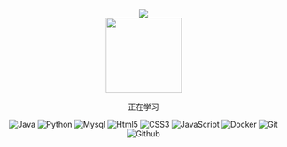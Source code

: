 
<div align="center">
  <img src='https://readme-typing-svg.herokuapp.com/?lines=System.out.println("Hello+World!");欢迎你的到来!&center=true'
</div>
<div align="center">
  <img height="137px" src="https://github-readme-stats.vercel.app/api?username=Shine-Light&hide_title=true&hide_border=true&show_icons=trueline_height=21&text_color=000&icon_color=000&bg_color=0,ea6161,ffc64d,fffc4d,52fa5a&theme=graywhite" />
<!--   <img height="137px" src="https://github-readme-stats.vercel.app/api/top-langs/?username=Shine-Light&hide_title=true&hide_border=true&layout=compact&langs_count=6&text_color=000&icon_color=fff&bg_color=0,52fa5a,4dfcff,c64dff&theme=graywhite" /> -->
</div>

正在学习
  
![Java](https://img.shields.io/badge/Java-yellow.svg?logo=Java&logoColor=white)
![Python](https://img.shields.io/badge/Python-3776AB.svg?logo=Python&logoColor=white)
![Mysql](https://img.shields.io/badge/Mysql-4479A1.svg?logo=MySQL&logoColor=white)
![Html5](https://img.shields.io/badge/Html5-E34F26.svg?logo=HTML5&logoColor=white)
![CSS3](https://img.shields.io/badge/CSS3-1572B6.svg?logo=CSS3&logoColor=white)
![JavaScript](https://img.shields.io/badge/JavaScript-F7DF1E.svg?logo=JavaScript&logoColor=white)
![Docker](https://img.shields.io/badge/Docker-2496ED.svg?logo=Docker&logoColor=white)
![Git](https://img.shields.io/badge/Git-F05032.svg?logo=Git&logoColor=white)
![Github](https://img.shields.io/badge/Github-181717.svg?logo=Github&logoColor=white)
  
